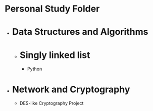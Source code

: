 # Personal Study Folder

- # Data Structures and Algorithms

  - # Singly linked list
    - Python


- # Network and Cryptography

  - DES-like Cryptography Project
